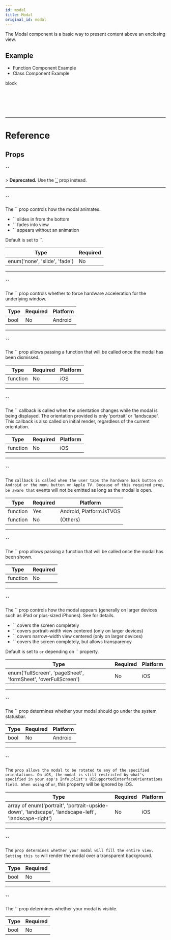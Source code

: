 ```yaml
---
id: modal
title: Modal
original_id: modal
---
```


The Modal component is a basic way to present content above an enclosing view.

## Example

<div className="toggler">
  <ul role="tablist" className="toggle-syntax">
    <li id="functional" className="button-functional" aria-selected="false" role="tab" tabIndex={0} aria-controls="functionaltab" onClick="displayTabs('syntax', 'functional')">
      Function Component Example
    </li>
    <li id="classical" className="button-classical" aria-selected="false" role="tab" tabIndex={0} aria-controls="classicaltab" onClick="displayTabs('syntax', 'classical')">
      Class Component Example
    </li>
  </ul>
</div>

block

```SnackPlayer name=Modal&supportedPlatforms=android,ios



```

```SnackPlayer name=Modal&supportedPlatforms=android,ios



```

---

# Reference

## Props

### ``

&gt; **Deprecated.** Use the [``](modal.md#animationtype) prop instead.

---

### ``

The `` prop controls how the modal animates.

- `` slides in from the bottom
- `` fades into view
- `` appears without an animation

Default is set to ``.

| Type                          | Required |
| ----------------------------- | -------- |
| enum('none', 'slide', 'fade') | No       |

---

### ``

The `` prop controls whether to force hardware acceleration for the underlying window.

| Type | Required | Platform |
| ---- | -------- | -------- |
| bool | No       | Android  |

---

### ``

The `` prop allows passing a function that will be called once the modal has been dismissed.

| Type     | Required | Platform |
| -------- | -------- | -------- |
| function | No       | iOS      |

---

### ``

The `` callback is called when the orientation changes while the modal is being displayed. The orientation provided is only 'portrait' or 'landscape'. This callback is also called on initial render, regardless of the current orientation.

| Type     | Required | Platform |
| -------- | -------- | -------- |
| function | No       | iOS      |

---

### ``

The `callback is called when the user taps the hardware back button on Android or the menu button on Apple TV. Because of this required prop, be aware that` events will not be emitted as long as the modal is open.

| Type     | Required | Platform                 |
| -------- | -------- | ------------------------ |
| function | Yes      | Android, Platform.isTVOS |
| function | No       | (Others)                 |

---

### ``

The `` prop allows passing a function that will be called once the modal has been shown.

| Type     | Required |
| -------- | -------- |
| function | No       |

---

### ``

The `` prop controls how the modal appears (generally on larger devices such as iPad or plus-sized iPhones). See for details.

- `` covers the screen completely
- `` covers portrait-width view centered (only on larger devices)
- `` covers narrow-width view centered (only on larger devices)
- `` covers the screen completely, but allows transparency

Default is set to `or` depending on `` property.

| Type                                                           | Required | Platform |
| -------------------------------------------------------------- | -------- | -------- |
| enum('fullScreen', 'pageSheet', 'formSheet', 'overFullScreen') | No       | iOS      |

---

### ``

The `` prop determines whether your modal should go under the system statusbar.

| Type | Required | Platform |
| ---- | -------- | -------- |
| bool | No       | Android  |

---

### ``

The `prop allows the modal to be rotated to any of the specified orientations. On iOS, the modal is still restricted by what's specified in your app's Info.plist's UISupportedInterfaceOrientations field. When using` of `or`, this property will be ignored by iOS.

| Type                                                                                                | Required | Platform |
| --------------------------------------------------------------------------------------------------- | -------- | -------- |
| array of enum('portrait', 'portrait-upside-down', 'landscape', 'landscape-left', 'landscape-right') | No       | iOS      |

---

### ``

The `prop determines whether your modal will fill the entire view. Setting this to` will render the modal over a transparent background.

| Type | Required |
| ---- | -------- |
| bool | No       |

---

### ``

The `` prop determines whether your modal is visible.

| Type | Required |
| ---- | -------- |
| bool | No       |
